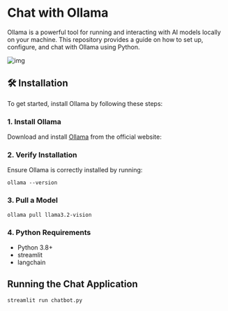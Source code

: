 # Chat with Ollama

Ollama is a powerful tool for running and interacting with AI models locally on your machine. This repository provides a guide on how to set up, configure, and chat with Ollama using Python.

![img](/chat-example.png)

## 🛠 Installation
To get started, install Ollama by following these steps:

### 1. Install Ollama
Download and install [Ollama](https://ollama.com/) from the official website:

### 2. Verify Installation
Ensure Ollama is correctly installed by running:
```
ollama --version
```

### 3. Pull a Model
```
ollama pull llama3.2-vision
```

### 4. Python Requirements

- Python 3.8+
- streamlit
- langchain

## Running the Chat Application
```
streamlit run chatbot.py
```


